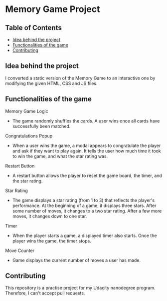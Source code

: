 # Memory Game Project

## Table of Contents

* [Idea behind the project](#idea)
* [Functionalities of the game](#functionalities)
* [Contributing](#contributing)


## Idea behind the project

I converted a static version of the Memory Game to an interactive one by modifying the given HTML, CSS and JS files.


## Functionalities of the game

Memory Game Logic

- The game randomly shuffles the cards. A user wins once all cards have successfully been matched.

Congratulations Popup

- When a user wins the game, a modal appears to congratulate the player and ask if they want to play again. It tells the user how much time it took to win the game, and what the star rating was.

Restart Button

- A restart button allows the player to reset the game board, the timer, and the star rating.

Star Rating

- The game displays a star rating (from 1 to 3) that reflects the player's performance. At the beginning of a game, it displays three stars. After some number of moves, it changes to a two star rating. After a few more moves, it changes down to one star.

Timer

- When the player starts a game, a displayed timer also starts. Once the player wins the game, the timer stops.

Move Counter

- Game displays the current number of moves a user has made.


## Contributing

This repository is a practise project for my Udacity nanodegree program. Therefore, I can't accept pull requests.
